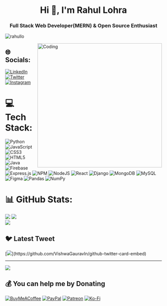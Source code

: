<h1 align="center">Hi 👋, I'm Rahul Lohra</h1>
<h3 align="center">Full Stack Web Developer(MERN) & Open Source Enthusiast</h3>

<p align="left"> <img src="https://komarev.com/ghpvc/?username=rahullo&label=Profile%20views&color=0e75b6&style=flat" alt="rahullo" /> </p>
<img align="right" alt="Coding" width="400" src="https://globaleducation.s3.ap-south-1.amazonaws.com/globaledu/gif/front-end-development.gif" alt="">

## 🌐 Socials:
[![LinkedIn](https://img.shields.io/badge/LinkedIn-%230077B5.svg?logo=linkedin&logoColor=white)](https://linkedin.com/in/rahul-lohra) [![Twitter](https://img.shields.io/badge/Twitter-%231DA1F2.svg?logo=Twitter&logoColor=white)](https://twitter.com/rahuullo_) [![Instagram](https://img.shields.io/badge/Instagram-%23E4405F.svg?logo=Instagram&logoColor=white)](https://instagram.com/rahuullo_) 

# 💻 Tech Stack:
![Python](https://img.shields.io/badge/python-3670A0?style=for-the-badge&logo=python&logoColor=ffdd54) ![JavaScript](https://img.shields.io/badge/javascript-%23323330.svg?style=for-the-badge&logo=javascript&logoColor=%23F7DF1E) ![CSS3](https://img.shields.io/badge/css3-%231572B6.svg?style=for-the-badge&logo=css3&logoColor=white) ![HTML5](https://img.shields.io/badge/html5-%23E34F26.svg?style=for-the-badge&logo=html5&logoColor=white) ![Java](https://img.shields.io/badge/java-%23ED8B00.svg?style=for-the-badge&logo=java&logoColor=white) ![Firebase](https://img.shields.io/badge/firebase-%23039BE5.svg?style=for-the-badge&logo=firebase)  ![Express.js](https://img.shields.io/badge/express.js-%23404d59.svg?style=for-the-badge&logo=express&logoColor=%2361DAFB) ![NPM](https://img.shields.io/badge/NPM-%23000000.svg?style=for-the-badge&logo=npm&logoColor=white) ![NodeJS](https://img.shields.io/badge/node.js-6DA55F?style=for-the-badge&logo=node.js&logoColor=white) ![React](https://img.shields.io/badge/react-%2320232a.svg?style=for-the-badge&logo=react&logoColor=%2361DAFB) ![Django](https://img.shields.io/badge/django-%23092E20.svg?style=for-the-badge&logo=django&logoColor=white) ![MongoDB](https://img.shields.io/badge/MongoDB-%234ea94b.svg?style=for-the-badge&logo=mongodb&logoColor=white) ![MySQL](https://img.shields.io/badge/mysql-%2300f.svg?style=for-the-badge&logo=mysql&logoColor=white) 	![Figma](https://img.shields.io/badge/figma-%23F24E1E.svg?style=for-the-badge&logo=figma&logoColor=white) ![Pandas](https://img.shields.io/badge/pandas-%23150458.svg?style=for-the-badge&logo=pandas&logoColor=white) ![NumPy](https://img.shields.io/badge/numpy-%23013243.svg?style=for-the-badge&logo=numpy&logoColor=white)
# 📊 GitHub Stats:
![](https://github-readme-stats.vercel.app/api?username=rahullo&theme=dark&hide_border=false&include_all_commits=false&count_private=false)
![](https://github-readme-stats.vercel.app/api/top-langs/?username=rahullo&theme=dark&hide_border=false&include_all_commits=false&count_private=false&layout=compact)<br/>
![](https://github-readme-streak-stats.herokuapp.com/?user=rahullo&theme=dark&hide_border=false)<br/>

## 🐦 Latest Tweet
[![](https://gtce.itsvg.in/api?username=rahuullo_)](https://github.com/VishwaGauravIn/github-twitter-card-embed)

---
[![](https://visitcount.itsvg.in/api?id=rahullo&icon=0&color=0)](https://visitcount.itsvg.in)

  ## 💰 You can help me by Donating
  [![BuyMeACoffee](https://img.shields.io/badge/Buy%20Me%20a%20Coffee-ffdd00?style=for-the-badge&logo=buy-me-a-coffee&logoColor=black)](https://buymeacoffee.com/rahullo) [![PayPal](https://img.shields.io/badge/PayPal-00457C?style=for-the-badge&logo=paypal&logoColor=white)](https://paypal.me/rahullo) [![Patreon](https://img.shields.io/badge/Patreon-F96854?style=for-the-badge&logo=patreon&logoColor=white)](https://patreon.com/rahullo) [![Ko-Fi](https://img.shields.io/badge/Ko--fi-F16061?style=for-the-badge&logo=ko-fi&logoColor=white)](https://ko-fi.com/rahullo) 

  
<!-- Proudly created with GPRM ( https://gprm.itsvg.in ) -->
